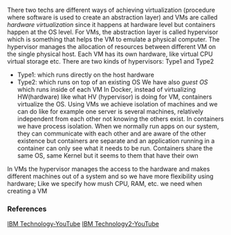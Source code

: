 There two techs are different ways of achieving virtualization (procedure where software is used to create an abstraction layer) and VMs are called *hardware virtualization* since it happens at hardware level but containers happen at the OS level.
For VMs, the abstraction layer is called hypervisor which is something that helps the VM to emulate a physical computer. The hypervisor manages the allocation of resources between different VM on the single physical host. Each VM has its own hardware, like virtual CPU virtual storage etc. 
There are two kinds of hypervisors: Type1 and Type2
- Type1: which runs directly on the host hardware
- Type2: which runs on top of an existing OS
We have also *guest OS* which runs inside of each VM
In Docker, instead of virtualizing HW(hardware) like what HV (hypervisor) is doing for VM, containers virtualize the OS.
Using VMs we achieve isolation of machines and we can do like for example one server is several machines, relatively independent from each other not knowing the others exist.
In containers we have process isolation. When we normally run apps on our system, they can communicate with each other and are aware of the other existence but containers are separate and an application running in a container can only see what it needs to be run. Containers share the same OS, same Kernel but it seems to them that have their own

In VMs the hypervisor manages the access to the hardware and makes different machines out of a system and so we have more flexibility using hardware; Like we specify how mush CPU, RAM, etc. we need when creating a VM





### References
[IBM Technology-YouTube](https://www.youtube.com/watch?v=cjXI-yxqGTI)
[IBM Technology2-YouTube](https://www.youtube.com/watch?v=a1M_thDTqmU)
